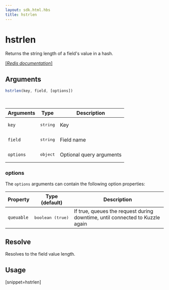 ```yaml
---
layout: sdk.html.hbs
title: hstrlen
---
```


# hstrlen

Returns the string length of a field's value in a hash.

[[_Redis documentation_]](https://redis.io/commands/hstrlen)

## Arguments

```js
hstrlen(key, field, [options])

```

<br/>

| Arguments    | Type    | Description |
|--------------|---------|-------------|
| `key` | <pre>string</pre> | Key |
| `field` | <pre>string</pre> | Field name |
| ``options`` | <pre>object</pre> | Optional query arguments |

### options

The `options` arguments can contain the following option properties:

| Property   | Type (default)   | Description                       |
| ---------- | ------- | --------------------------------- |
| `queuable` | <pre>boolean (true)</pre> | If true, queues the request during downtime, until connected to Kuzzle again |

## Resolve

Resolves to the field value length.

## Usage

[snippet=hstrlen]

